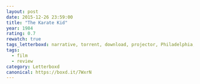 ```yaml
---
layout: post 
date: 2015-12-26 23:59:00
title: "The Karate Kid"
year: 1984
rating: 0.7
rewatch: true
tags_letterboxd: narrative, torrent, download, projector, Philadelphia, Leah
tags:
  - film
  - review
category: Letterboxd
canonical: https://boxd.it/7WxrN
---
```

